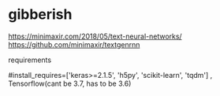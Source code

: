 # gibberish

https://minimaxir.com/2018/05/text-neural-networks/
https://github.com/minimaxir/textgenrnn

requirements

#install_requires=['keras>=2.1.5', 'h5py', 'scikit-learn', 'tqdm'] , Tensorflow(cant be 3.7, has to be 3.6)
